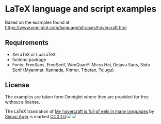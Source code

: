 # LaTeX language and script examples

Based on the examples found at https://www.omniglot.com/language/phrases/hovercraft.htm

## Requirements

- XeLaTeX or LuaLaTeX
- fontenc package
- Fonts: FreeSans, FreeSerif, WenQuanYi Micro Hei, Dejavu Sans, Noto Serif {Myanmar, Kannada, Khmer, Tibetan, Telugu}

## License

The examples are taken form Omniglot where they are provided for free without a license.

The LaTeX translation of <a href="https://www.omniglot.com/language/phrases/hovercraft.htm">My hovercraft is full of eels in many languages</a> by <a href="https://www.omniglot.com/aboutme.htm"> Simon Ager</a> is marked <a href="https://creativecommons.org/publicdomain/zero/1.0/">CC0 1.0</a><img src="https://mirrors.creativecommons.org/presskit/icons/cc.svg" style="max-width: 1em;max-height:1em;margin-left: .2em;"><img src="https://mirrors.creativecommons.org/presskit/icons/zero.svg" style="max-width: 1em;max-height:1em;margin-left: .2em;">
